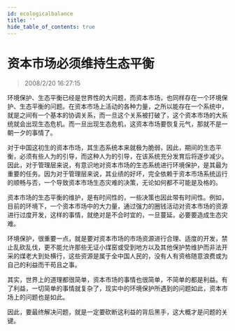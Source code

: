 ```yaml
---
id: ecologicalbalance 
title: ''
hide_table_of_contents: true
---
```


# 资本市场必须维持生态平衡

> 2008/2/20 16:27:15

<div style={{color: '#FF0000', fontWeight: '500', fontSize: '18px'}}>

环境保护、生态平衡已经是世界性的大问题，而资本市场，也同样存在一个环境保护、生态平衡的问题。在资本市场上活动的各种力量，之所以能存在一个系统中，就是之间有一个基本的协调关系，而一旦这个关系被打破了，这个资本市场的大系统就会出现生态危机。而一旦出现生态危机，这资本市场要恢复元气，那就不是一朝一夕的事情了。
 
对于中国这初生的资本市场，其生态系统本来就极为脆弱，因此，期间的生态平衡，必须有些人为的引导，而这种人为的引导，在该系统充分发育后将逐步减少。因此，对于管理层来说，有意识地对资本市场的生态系统进行环境保护，是其最为重要的任务。因为对于管理层来说，其业绩的好坏，完全依赖于资本市场系统运行的顺畅与否，一个导致资本市场生态灾难的决策，无论如何都不可能是及格的。
 
资本市场的生态平衡的维护，是有时间性的，一些决策也因此带有时间性。例如，目前的环境下，一个资本市场中的大力量，通过强力的圈钱活动对资本市场的资源进行过度开发，这样的事情，就绝对是不合时宜的，一旦蔓延，必要要造成生态灾难。
 
环境保护，很重要一点，就是要对资本市场的市场资源进行合理、适度的开发，禁止乱砍乱伐，更不能允许那些无证小煤窑或受到地方以及其他保护势维护而非法开采的煤老大到处横行，这些资源是属于全中国人民的，没有人有资格随意浪费或为自己的利益而干苟且之事。
 
其实，世界上的道理都很简单，资本市场的事情也很简单，不简单的都是利益。有了利益，一切简单的事情就复杂了，现实中的环境保护所遇到的问题如此，资本市场上的问题也是如此。
 
因此，要最终解决问题，就是一定要砍断这利益的背后黑手，这大概才是问题的关键。

</div>